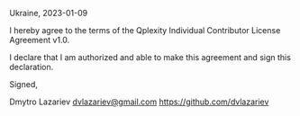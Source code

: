 Ukraine, 2023-01-09

I hereby agree to the terms of the Qplexity Individual Contributor License
Agreement v1.0.

I declare that I am authorized and able to make this agreement and sign this
declaration.

Signed,

Dmytro Lazariev dvlazariev@gmail.com https://github.com/dvlazariev
